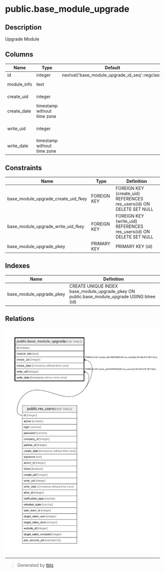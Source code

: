 # public.base_module_upgrade

## Description

Upgrade Module

## Columns

| Name | Type | Default | Nullable | Children | Parents | Comment |
| ---- | ---- | ------- | -------- | -------- | ------- | ------- |
| id | integer | nextval('base_module_upgrade_id_seq'::regclass) | false |  |  |  |
| module_info | text |  | true |  |  | Apps to Update |
| create_uid | integer |  | true |  | [public.res_users](public.res_users.md) | Created by |
| create_date | timestamp without time zone |  | true |  |  | Created on |
| write_uid | integer |  | true |  | [public.res_users](public.res_users.md) | Last Updated by |
| write_date | timestamp without time zone |  | true |  |  | Last Updated on |

## Constraints

| Name | Type | Definition |
| ---- | ---- | ---------- |
| base_module_upgrade_create_uid_fkey | FOREIGN KEY | FOREIGN KEY (create_uid) REFERENCES res_users(id) ON DELETE SET NULL |
| base_module_upgrade_write_uid_fkey | FOREIGN KEY | FOREIGN KEY (write_uid) REFERENCES res_users(id) ON DELETE SET NULL |
| base_module_upgrade_pkey | PRIMARY KEY | PRIMARY KEY (id) |

## Indexes

| Name | Definition |
| ---- | ---------- |
| base_module_upgrade_pkey | CREATE UNIQUE INDEX base_module_upgrade_pkey ON public.base_module_upgrade USING btree (id) |

## Relations

![er](public.base_module_upgrade.svg)

---

> Generated by [tbls](https://github.com/k1LoW/tbls)

